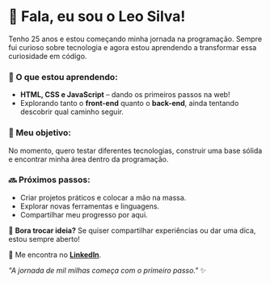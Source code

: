 # 👋 Fala, eu sou o Leo Silva!  

Tenho 25 anos e estou começando minha jornada na programação. Sempre fui curioso sobre tecnologia e agora estou aprendendo a transformar essa curiosidade em código.  

### 🚀 O que estou aprendendo:
- **HTML, CSS e JavaScript** – dando os primeiros passos na web!  
- Explorando tanto o **front-end** quanto o **back-end**, ainda tentando descobrir qual caminho seguir.  

### 🎯 Meu objetivo:
No momento, quero testar diferentes tecnologias, construir uma base sólida e encontrar minha área dentro da programação.  

### 🔜 Próximos passos:
- Criar projetos práticos e colocar a mão na massa.  
- Explorar novas ferramentas e linguagens.  
- Compartilhar meu progresso por aqui.  

📢 **Bora trocar ideia?** Se quiser compartilhar experiências ou dar uma dica, estou sempre aberto!  

📌 Me encontra no **[LinkedIn](https://www.linkedin.com/in/leo-oliveira-silva)**.  

_"A jornada de mil milhas começa com o primeiro passo."_ ✨  
